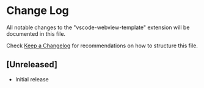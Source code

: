 # Change Log

All notable changes to the "vscode-webview-template" extension will be documented in this file.

Check [Keep a Changelog](http://keepachangelog.com/) for recommendations on how to structure this file.

## [Unreleased]

- Initial release

